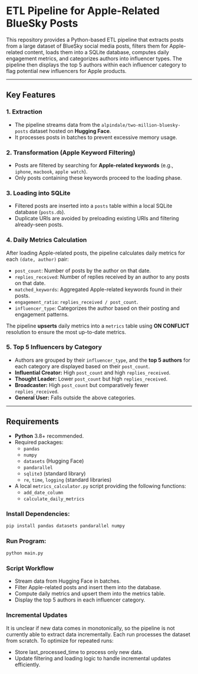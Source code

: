 # ETL Pipeline for Apple-Related BlueSky Posts

This repository provides a Python-based ETL pipeline that extracts posts from a large dataset of BlueSky social media posts, filters them for Apple-related content, loads them into a SQLite database, computes daily engagement metrics, and categorizes authors into influencer types. The pipeline then displays the top 5 authors within each influencer category to flag potential new influencers for Apple products. 

---

## Key Features

### 1. **Extraction**
- The pipeline streams data from the `alpindale/two-million-bluesky-posts` dataset hosted on **Hugging Face**.
- It processes posts in batches to prevent excessive memory usage.

### 2. **Transformation (Apple Keyword Filtering)**
- Posts are filtered by searching for **Apple-related keywords** (e.g., `iphone`, `macbook`, `apple watch`).
- Only posts containing these keywords proceed to the loading phase.

### 3. **Loading into SQLite**
- Filtered posts are inserted into a `posts` table within a local SQLite database (`posts.db`).
- Duplicate URIs are avoided by preloading existing URIs and filtering already-seen posts.

### 4. **Daily Metrics Calculation**
After loading Apple-related posts, the pipeline calculates daily metrics for each `(date, author)` pair:
- `post_count`: Number of posts by the author on that date.
- `replies_received`: Number of replies received by an author to any posts on that date.
- `matched_keywords`: Aggregated Apple-related keywords found in their posts.
- `engagement_ratio`: `replies_received / post_count`.
- `influencer_type`: Categorizes the author based on their posting and engagement patterns.

The pipeline **upserts** daily metrics into a `metrics` table using **ON CONFLICT** resolution to ensure the most up-to-date metrics.

### 5. **Top 5 Influencers by Category**
- Authors are grouped by their `influencer_type`, and the **top 5 authors** for each category are displayed based on their `post_count`.
- **Influential Creator:** High `post_count` and high `replies_received`.
- **Thought Leader:** Lower `post_count` but high `replies_received`.
- **Broadcaster:** High `post_count` but comparatively fewer `replies_received`.
- **General User:** Falls outside the above categories.

---

## Requirements

- **Python** 3.8+ recommended.
- Required packages:
  - `pandas`
  - `numpy`
  - `datasets` (Hugging Face)
  - `pandarallel`
  - `sqlite3` (standard library)
  - `re`, `time`, `logging` (standard libraries)
- A local `metrics_calculator.py` script providing the following functions:
  - `add_date_column`
  - `calculate_daily_metrics`

### Install Dependencies:
```bash
pip install pandas datasets pandarallel numpy
```

### Run Program:
```bash
python main.py
```

### Script Workflow
- Stream data from Hugging Face in batches.
- Filter Apple-related posts and insert them into the database.
- Compute daily metrics and upsert them into the metrics table.
- Display the top 5 authors in each influencer category.

### Incremental Updates
It is unclear if new data comes in monotonically, so the pipeline is not currently able to extract data incrementally. Each run processes the dataset from scratch. To optimize for repeated runs:
- Store last_processed_time to process only new data.
- Update filtering and loading logic to handle incremental updates efficiently.